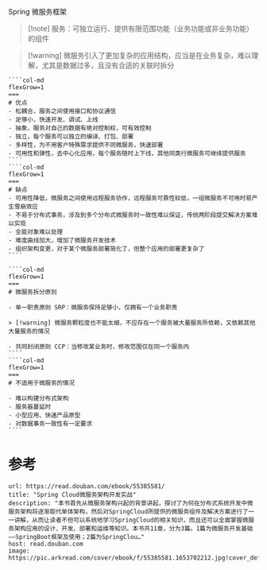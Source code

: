 Spring 微服务框架

> [!note] 服务：可独立运行、提供有限范围功能（业务功能或非业务功能）的组件

> [!warning] 微服务引入了更加复杂的应用结构，应当是在业务复杂，难以理解，尤其是数据过多，且没有合适的关联时拆分

`````col
````col-md
flexGrow=1
===
# 优点
- 松耦合，服务之间使用接口和协议通信
- 足够小，快速开发、调试、上线
- 抽象，服务对自己的数据有绝对控制权，可有效控制
- 独立，每个服务可以独立的编译、打包、部署
- 多样性，为不用客户特殊需求提供不同微服务，快速部署
- 可用性和弹性，去中心化应用，每个服务随时上下线，其他同类行微服务可继续提供服务
````
````col-md
flexGrow=1
===
# 缺点
- 可用性降低，微服务之间使用远程服务协作，远程服务可靠性较低，一组微服务不可用时易产生雪崩效应
- 不易于分布式事务，涉及到多个分布式微服务时一致性难以保证，传统两阶段提交解决方案难以实现
- 全能对象难以处理
- 难度曲线加大，增加了微服务开发技术
- 组织架构变更，对于某个微服务部署简化了，但整个应用的部署更复杂了
````
`````

`````col
````col-md
flexGrow=1
===
# 微服务拆分原则

- 单一职责原则 SRP：微服务保持足够小，仅拥有一个业务职责

> [!warning] 微服务颗粒度也不能太细，不应存在一个服务被大量服务所依赖，又依赖其他大量服务的情况

- 共同封闭原则 CCP：当修改某业务时，修改范围仅在同一个服务内
````
````col-md
flexGrow=1
===
# 不适用于微服务的情况

- 难以构建分布式架构
- 服务器蔓延时
- 小型应用、快速产品原型
- 对数据事务一致性有一定要求
````
`````
# 参考

```cardlink
url: https://read.douban.com/ebook/55385581/
title: "Spring Cloud微服务架构开发实战"
description: "本书首先从微服务架构兴起的背景讲起，探讨了为何在分布式系统开发中微服务架构将逐渐取代单体架构，然后对SpringCloud所提供的微服务组件及解决方案进行了一一讲解，从而让读者不但可以系统地学习SpringCloud的相关知识，而且还可以全面掌握微服务架构应用的设计、开发、部署和运维等知识。本书共11章，分为3篇。1篇为微服务开发基础——SpringBoot框架及使用；2篇为SpringClou…"
host: read.douban.com
image: https://pic.arkread.com/cover/ebook/f/55385581.1653702212.jpg!cover_default.jpg
```
